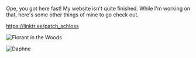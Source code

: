 Ope, you got here fast! My website isn't quite finished. While I'm working on that, here's some other things of mine to go check out.

https://linktr.ee/patch_schloss

![Florant in the Woods](https://user-images.githubusercontent.com/14957489/226219516-214df973-2d1e-4d0b-8254-f999a1cee561.jpg)


![Daphne](https://user-images.githubusercontent.com/14957489/226219523-d9bc8466-cddb-4530-aab9-a77c3cd7ff6b.jpg)
